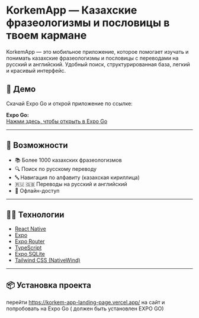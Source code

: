 # KorkemApp — Казахские фразеологизмы и пословицы в твоем кармане

KorkemApp — это мобильное приложение, которое помогает изучать и понимать казахские фразеологизмы и пословицы с переводами на русский и английский. Удобный поиск, структурированная база, легкий и красивый интерфейс.

## 📱 Демо

Скачай Expo Go и открой приложение по ссылке:

**Expo Go:**  
[Нажми здесь, чтобы открыть в Expo Go](exp://u.expo.dev/0c33f80d-795e-4f24-9aee-26c8f32931f3/group/caeadab9-42b8-486c-b899-8a8b9e080f03)

---

## 🚀 Возможности

- 📚 Более 1000 казахских фразеологизмов
- 🔍 Поиск по русскому переводу
- 🔤 Навигация по алфавиту (казахская кириллица)
- 🇷🇺 🇬🇧 Переводы на русский и английский
- 💾 Офлайн-доступ

---

## 🧑‍💻 Технологии

- [React Native](https://reactnative.dev/)
- [Expo](https://expo.dev/)
- [Expo Router](https://expo.github.io/router/)
- [TypeScript](https://www.typescriptlang.org/)
- [Expo SQLite](https://docs.expo.dev/versions/latest/sdk/sqlite/)
- [Tailwind CSS (NativeWind)](https://www.nativewind.dev/)

---

## 📦 Установка проекта

перейти https://korkem-app-landing-page.vercel.app/ на сайт и попробовать на Expo Go ( должен быть установлен EXPO GO)